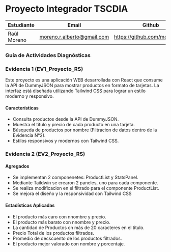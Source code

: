 # Proyecto Integrador TSCDIA


|   Estudiante |             Email           | Github|
|--------------|-----------------------------|-------|
| Raúl Moreno  | moreno.r.alberto@gmail.com  |https://github.com/morenoraul|

### Guía de Actividades Diagnósticas

### Evidencia 1 (EV1_Proyecto_RS)
Este proyecto es una aplicación WEB  desarrollada con React que consume la API de DummyJSON para mostrar productos en formato de tarjetas. La interfaz está diseñada utilizando Tailwind CSS para lograr un estilo moderno y responsivo.

#### Características

- Consulta productos desde la API de DummyJSON.
- Muestra el título y precio de cada producto en una tarjeta.
- Búsqueda de productos por nombre (Filtracion de datos dentro de la Evidencia N°2).
- Estilos responsivos y modernos con Tailwind CSS.

### Evidencia 2 (EV2_Proyecto_RS)

#### Agregados

- Se implementan 2 componenetes: ProductList y StatsPanel.
- Mediante Taildwin se crearon 2 paneles, uno para cada componente.
- Se realiza modificacion en el filtrado para el componente ProductList.
- Se mejora el diseño y la responsividad con Tailwind CSS

#### Estadísticas Aplicadas

- El producto más caro con nnombre y precio.
- El producto más barato con nnombre y precio.
- La cantidad de Productos cn más de 20 caracteres en el titulo.
- Precio Total de los productos filtrados.
- Promedio de decscuento de los productos filtrados.
- El producto mejor valorado con nombre y porcentaje.
